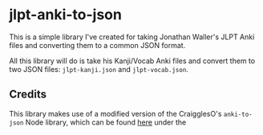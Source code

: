 # jlpt-anki-to-json
This is a simple library I've created for taking Jonathan Waller's JLPT Anki files and converting them to a common JSON format.

All this library will do is take his Kanji/Vocab Anki files and convert them to two JSON files: `jlpt-kanji.json` and `jlpt-vocab.json`.

## Credits
This library makes use of a modified version of the CraigglesO's `anki-to-json` Node library, which can be found [here](https://github.com/CraigglesO/anki-to-json/) under the 